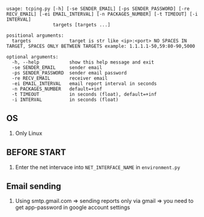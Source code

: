 ```
usage: tcping.py [-h] [-se SENDER_EMAIL] [-ps SENDER_PASSWORD] [-re RECV_EMAIL] [-ei EMAIL_INTERVAL] [-n PACKAGES_NUMBER] [-t TIMEOUT] [-i INTERVAL]
                 targets [targets ...]

positional arguments:
  targets              target is str like <ip>:<port> NO SPACES IN TARGET, SPACES ONLY BETWEEN TARGETS example: 1.1.1.1-50,59:80-90,5000

optional arguments:
  -h, --help           show this help message and exit
  -se SENDER_EMAIL     sender email
  -ps SENDER_PASSWORD  sender email password
  -re RECV_EMAIL       receiver email
  -ei EMAIL_INTERVAL   email report interval in seconds
  -n PACKAGES_NUMBER   default=+inf
  -t TIMEOUT           in seconds (float), default=+inf
  -i INTERVAL          in seconds (float)
```

OS
---
1. Only Linux


BEFORE START
---
1. Enter the net intervace into `NET_INTERFACE_NAME` in `environment.py`


Email sending
---
1. Using smtp.gmail.com => sending reports only via gmail => you need to get app-password in google account settings
